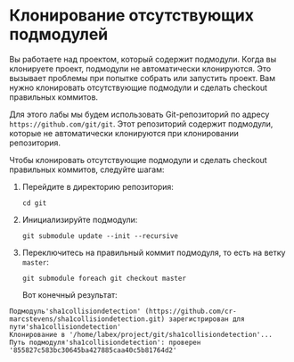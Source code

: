 # Клонирование отсутствующих подмодулей

Вы работаете над проектом, который содержит подмодули. Когда вы клонируете проект, подмодули не автоматически клонируются. Это вызывает проблемы при попытке собрать или запустить проект. Вам нужно клонировать отсутствующие подмодули и сделать checkout правильных коммитов.

Для этого лабы мы будем использовать Git-репозиторий по адресу `https://github.com/git/git`. Этот репозиторий содержит подмодули, которые не автоматически клонируются при клонировании репозитория.

Чтобы клонировать отсутствующие подмодули и сделать checkout правильных коммитов, следуйте шагам:

1. Перейдите в директорию репозитория:
   ```
   cd git
   ```
2. Инициализируйте подмодули:
   ```
   git submodule update --init --recursive
   ```
3. Переключитесь на правильный коммит подмодуля, то есть на ветку `master`:
   ```
   git submodule foreach git checkout master
   ```
   Вот конечный результат:

```shell
Подмодуль'sha1collisiondetection' (https://github.com/cr-marcstevens/sha1collisiondetection.git) зарегистрирован для пути'sha1collisiondetection'
Клонирование в '/home/labex/project/git/sha1collisiondetection'...
Путь подмодуля'sha1collisiondetection': проверен '855827c583bc30645ba427885caa40c5b81764d2'
```
